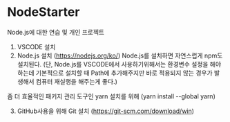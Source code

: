 # NodeStarter
Node.js에 대한 연습 및 개인 프로젝트


1. VSCODE 설치
2. Node.js 설치
  (https://nodejs.org/ko/)
  Node.js를 설치하면 자연스럽게 npm도 설치된다.
  (단, Node.js를 VSCODE에서 사용하기위해서는 환경변수 설정을 해야하는데 기본적으로 설치할 때 Path에 추가해주지만
       바로 적용되지 않는 경우가 발생해서 컴퓨터 재실행을 해주는게 좋다.)
       
  좀 더 효율적인 패키지 관리 도구인 yarn 설치를 위해 (yarn install --global yarn)

3. GitHub사용을 위해 Git 설치
   (https://git-scm.com/download/win)
   
   

